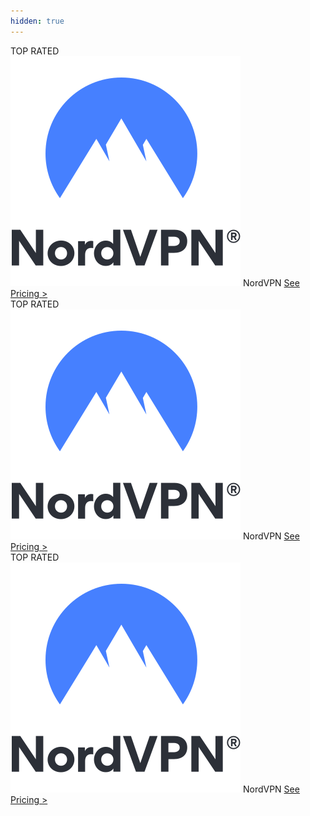 ```yaml
---
hidden: true
---
```

  
<div class="container">
  <div class="row gx-3">
    <div class="col-md">
      <div class="shadow p-0 mb-5 bg-white rounded-3 text-center">
        <div class="align-items-start bg-primary rounded-top text-white text-center font-weight-bold p-1">TOP RATED</div>
        <img src="/assets/images/nord.svg">
        NordVPN
        <a class="btn btn-outline-primary m-2 col-11" href="">See Pricing ></a>
      </div>
    </div>
    <div class="col-md">
      <div class="shadow p-0 mb-5 bg-white rounded-3 text-center">
        <div class="align-items-start bg-primary rounded-top text-white text-center font-weight-bold p-1">TOP RATED</div>
        <img src="/assets/images/nord.svg">
        NordVPN
        <a class="btn btn-outline-primary m-2 col-11" href="">See Pricing ></a>
      </div>
    </div>
        <div class="col-md">
      <div class="shadow p-0 mb-5 bg-white rounded-3 text-center">
        <div class="align-items-start bg-primary rounded-top text-white text-center font-weight-bold p-1">TOP RATED</div>
        <img src="/assets/images/nord.svg">
        NordVPN
        <a class="btn btn-outline-primary m-2 col-11" href="">See Pricing ></a>
      </div>
    </div>
  </div>
</div>
